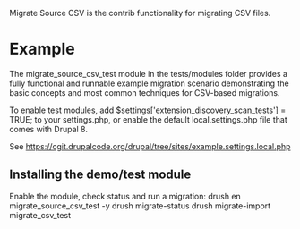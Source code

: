 Migrate Source CSV is the contrib functionality for migrating CSV files.

Example
=======
The migrate_source_csv_test module in the tests/modules folder provides a
fully functional and runnable example migration scenario demonstrating the
basic concepts and most common techniques for CSV-based migrations.

To enable test modules, add $settings['extension_discovery_scan_tests'] = TRUE;
to your settings.php, or enable the default local.settings.php file that comes
with Drupal 8.

See https://cgit.drupalcode.org/drupal/tree/sites/example.settings.local.php

Installing the demo/test module
-------------------------------
Enable the module, check status and run a migration:
drush en migrate_source_csv_test -y
drush migrate-status
drush migrate-import migrate_csv_test
